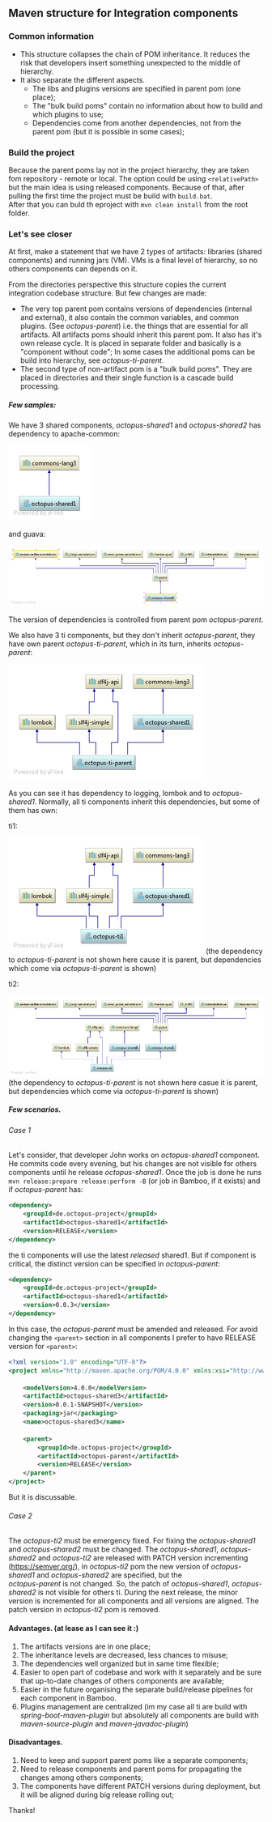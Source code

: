 ## Maven structure for Integration components

### Common information

* This structure collapses the chain of POM inheritance. It reduces the risk that developers insert something unexpected to the middle of hierarchy.
* It also separate the different aspects. 
  - The libs and plugins versions are specified in parent pom (one place); 
  - The "bulk build poms" contain no information about how to build and which plugins to use;
  - Dependencies come from another dependencies, not from the parent pom (but it is possible in some cases);
  
### Build the project

Because the parent poms lay not in the project hierarchy, they are taken fom repository - remote or local.
The option could be using ```<relativePath>``` but the main idea is using released components. Because of that, after pulling the first time the project must be build with ```build.bat```.      
After that you can buld th eproject with ```mvn clean install``` from the root folder.
  
### Let's see closer
At first, make a statement that we have 2 types of artifacts: libraries (shared components) and running jars (VM). VMs is a final level of hierarchy, so no others components can depends on it.  

From the directories perspective this structure copies the current integration codebase structure. But few changes are made:

* The very top parent pom contains versions of dependencies (internal and external), it also contain the common variables, and common plugins. (See *octopus-parent*) 
i.e. the things that are essential for all artifacts. All artifacts poms should inherit this parent pom. It also has it's own release cycle. It is placed in separate folder and basically is a "component without code";
In some cases the additional poms can be build into hierarchy, see *octopus-ti-parent*.
* The second type of non-artifact pom is a "bulk build poms". They are placed in directories and their single function is a cascade build processing.

##### Few samples:
We have 3 shared components, *octopus-shared1* and *octopus-shared2* has dependency to apache-common:

![octopus-shared1](octopus-shared1-dependencies.png)

and guava:

![octopus-shared2](octopus-shared2-dependencies.png)          

The version of dependencies is controlled from parent pom *octopus-parent*.

We also have 3 ti components, but they don't inherit *octopus-parent*, they have own parent *octopus-ti-parent*, which in its turn, inherits *octopus-parent*:

![octopus-ti-parent](octopus-ti-parent-dependencies.png)

As you can see it has dependency to logging, lombok and to *octopus-shared1*. Normally, all ti components inherit this dependencies, but some of them has own:

ti1:

![octopus-ti1](octopus-ti1-dependencies.png)
(the dependency to *octopus-ti-parent* is not shown here cause it is parent, but dependencies which come via *octopus-ti-parent* is shown)

ti2:

![octopus-ti2](octopus-ti2-dependencies.png)
(the dependency to *octopus-ti-parent* is not shown here casue it is parent, but dependencies which come via *octopus-ti-parent* is shown)

##### Few scenarios.
###### Case 1
Let's consider, that developer John works on *octopus-shared1* component. He commits code every evening, but his changes are not visible for others components until he release *octopus-shared1*.
Once the job is done he runs ```mvn release:prepare release:perform -B``` (or job in Bamboo, if it exists) and if *octopus-parent* has:
```xml
<dependency>
    <groupId>de.octopus-project</groupId>
    <artifactId>octopus-shared1</artifactId>
    <version>RELEASE</version>
</dependency>
```
the ti components will use the latest *released* shared1. 
But if component is critical, the distinct version can be specified in *octopus-parent*:  
```xml
<dependency>
    <groupId>de.octopus-project</groupId>
    <artifactId>octopus-shared1</artifactId>
    <version>0.0.3</version>
</dependency>
```
In this case, the *octopus-parent* must be amended and released. For avoid changing the ```<parent>``` section in all components I prefer to have RELEASE version for `````<parent>`````:   
```xml
<?xml version="1.0" encoding="UTF-8"?>
<project xmlns="http://maven.apache.org/POM/4.0.0" xmlns:xsi="http://www.w3.org/2001/XMLSchema-instance" xsi:schemaLocation="http://maven.apache.org/POM/4.0.0 http://maven.apache.org/xsd/maven-4.0.0.xsd">

    <modelVersion>4.0.0</modelVersion>
    <artifactId>octopus-shared3</artifactId>
    <version>0.0.1-SNAPSHOT</version>
    <packaging>jar</packaging>
    <name>octopus-shared3</name>

    <parent>
        <groupId>de.octopus-project</groupId>
        <artifactId>octopus-parent</artifactId>
        <version>RELEASE</version>
    </parent>
</project>
```
But it is discussable.

###### Case 2
The *octopus-ti2* must be emergency fixed. For fixing the *octopus-shared1* and *octopus-shared2* must be changed.
The  *octopus-shared1*,  *octopus-shared2* and *octopus-ti2*  are released with PATCH version incrementing (https://semver.org/), in *octopus-ti2* pom   the new version of *octopus-shared1* and *octopus-shared2* are specified, but the  
*octopus-parent* is not changed. So, the patch of *octopus-shared1*, *octopus-shared2* is not visible for others ti. During the next release, the minor version is incremented for all components and all versions are aligned. The patch version in *octopus-ti2* pom is removed.

     
#### Advantages. (at lease as I can see it :)

1. The artifacts versions are in one place;
2. The inheritance levels are decreased, less chances to misuse;
3. The dependencies well organized but in same time flexible;
4. Easier to open part of codebase and work with it separately and be sure that up-to-date changes of others components are available;
5. Easier in the future organising the separate build/release pipelines for each component in Bamboo.
6. Plugins management are centralized (im my case all ti are build with *spring-boot-maven-plugin* but absolutely all components are build with *maven-source-plugin* and *maven-javadoc-plugin*) 
 
#### Disadvantages. 
1. Need to keep and support parent poms like a separate components;
2. Need to release components and parent poms for propagating the changes among others components;   
3. The components have different PATCH versions during deployment, but it will be aligned during big release rolling out; 


Thanks!






